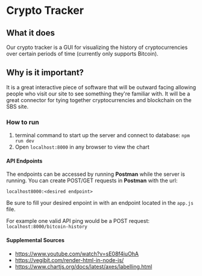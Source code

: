# Crypto Tracker

## What it does
Our crypto tracker is a GUI for visualizing the history of cryptocurrencies over certain periods of time (currently only supports Bitcoin).

## Why is it important?
It is a great interactive piece of software that will be outward facing allowing people who visit our site to see something they're familiar with.  It will be a great connector for tying together cryptocurrencies and blockchain on the SBS site.


### How to run
1. terminal command to start up the server and connect to database: 
`npm run dev`
2. Open `localhost:8000` in any browser to view the chart

#### API Endpoints
The endpoints can be accessed by running __Postman__ while the server is running.
You can create POST/GET requests in __Postman__ with the url:

`localhost8000:<desired endpoint>`

Be sure to fill your desired enpoint in with an endpoint located in the `app.js` file.

For example one valid API ping would be a POST request:
`localhost:8000/bitcoin-history`





#### Supplemental Sources
* https://www.youtube.com/watch?v=sE08f4iuOhA
* https://vegibit.com/render-html-in-node-js/
* https://www.chartjs.org/docs/latest/axes/labelling.html